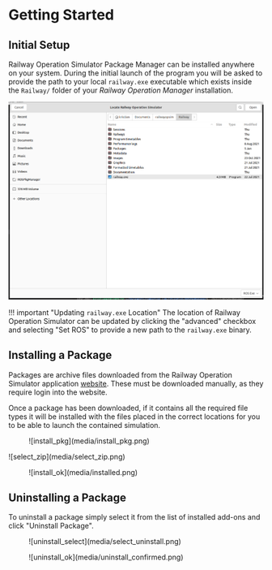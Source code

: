 # Getting Started
## Initial Setup
Railway Operation Simulator Package Manager can be installed anywhere on your system. During the initial launch of the program you will be
asked to provide the path to your local `railway.exe` executable which exists inside the `Railway/` folder of
your *Railway Operation Manager* installation.

![ros_browser](media/find_ros.png)

!!! important "Updating `railway.exe` Location"
    The location of Railway Operation Simulator can be updated by clicking the "advanced" checkbox and selecting "Set ROS" to provide a new path to the `railway.exe` binary.

## Installing a Package
Packages are archive files downloaded from the Railway Operation Simulator application [website](https://www.railwayoperationsimulator.com/pc/community-projects). These must be downloaded manually, as they require login into the website.

Once a package has been downloaded, if it contains all the required file types it will be installed with the files
placed in the correct locations for you to be able to launch the contained simulation.

<figure markdown>
![install_pkg](media/install_pkg.png)
</figure>
![select_zip](media/select_zip.png)
<figure markdown>
![install_ok](media/installed.png)
</figure>

## Uninstalling a Package
To uninstall a package simply select it from the list of installed add-ons and click "Uninstall Package".

<figure markdown>
![uninstall_select](media/select_uninstall.png)
</figure>
<figure markdown>
![uninstall_ok](media/uninstall_confirmed.png)
</figure>